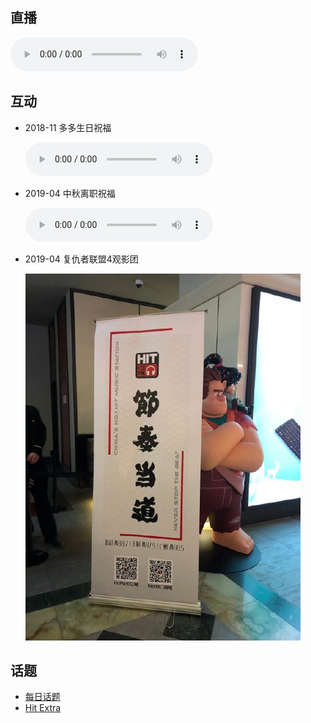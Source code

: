 ## 直播

<audio src="http://sk.cri.cn/887.m3u8" title="HitFM 直播" autoplay controls></audio>

## 互动

- 2018-11 多多生日祝福

    <audio src="assets/audios/20181109.aac" title="多多生日祝福" controls></audio>

- 2019-04 中秋离职祝福

    <audio src="assets/audios/20190417.aac" title="中秋离职祝福" controls></audio>

- 2019-04 复仇者联盟4观影团

    ![节奏当道](assets/images/20190423-3.jpg)

## 话题

- [每日话题](topic.md)
- [Hit Extra](extra.md)
